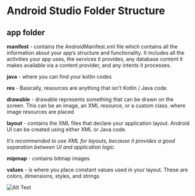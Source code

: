 
# Android Studio Folder Structure

## app folder

**manifest**	- contains the AndroidManifest.xml file which contains all the information about your app’s structure and 
		functionality. It includes all the activities your app uses, the services it provides, any database 			content it makes available via a content provider, and any intents it processes.

**java** 	- where you can find your kotlin codes

**res**  	- Basically, resources are anything that isn’t Kotlin / Java code.

**drawable**	- drawable represents something that can be drawn on the screen. 
		This can be an image, an XML resource, or a custom class.
		where image resources are placed
			
**layout**	- contains the XML files that declare your application layout. 
		Android UI can be created using either XML or Java code. 
			
*It’s recommended to use XML for layouts, because it provides a good 
			separation between UI and application logic.*
			
**mipmap**	- contains bitmap images
		
**values**	- is where you place constant values used in your layout. 
		These are colors, dimensions, styles, and strings



	
 ![Alt Text](https://github.com/MichAca/WWCode-Android-Study-Group/blob/master/June%2016%2C%202018/media/folder-structure.png "folder structure")
